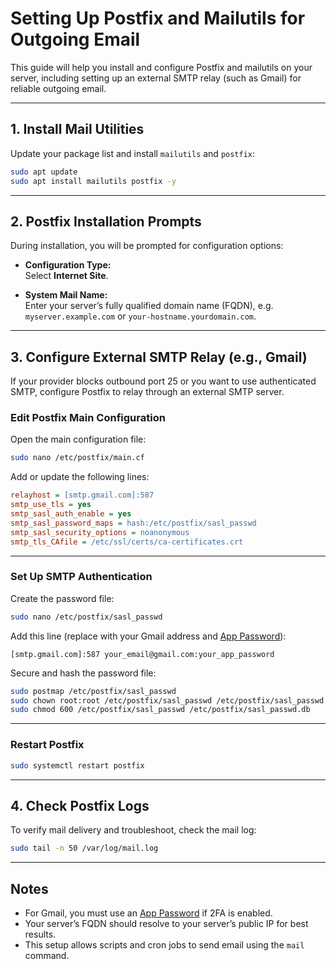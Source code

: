 # Setting Up Postfix and Mailutils for Outgoing Email

This guide will help you install and configure Postfix and mailutils on your server, including setting up an external SMTP relay (such as Gmail) for reliable outgoing email.

---

## 1. Install Mail Utilities

Update your package list and install `mailutils` and `postfix`:

```bash
sudo apt update
sudo apt install mailutils postfix -y
```

---

## 2. Postfix Installation Prompts

During installation, you will be prompted for configuration options:

- **Configuration Type:**  
  Select **Internet Site**.

- **System Mail Name:**  
  Enter your server’s fully qualified domain name (FQDN), e.g.  
  `myserver.example.com` or `your-hostname.yourdomain.com`.

---

## 3. Configure External SMTP Relay (e.g., Gmail)

If your provider blocks outbound port 25 or you want to use authenticated SMTP, configure Postfix to relay through an external SMTP server.

### Edit Postfix Main Configuration

Open the main configuration file:

```bash
sudo nano /etc/postfix/main.cf
```

Add or update the following lines:

```ini
relayhost = [smtp.gmail.com]:587
smtp_use_tls = yes
smtp_sasl_auth_enable = yes
smtp_sasl_password_maps = hash:/etc/postfix/sasl_passwd
smtp_sasl_security_options = noanonymous
smtp_tls_CAfile = /etc/ssl/certs/ca-certificates.crt
```

---

### Set Up SMTP Authentication

Create the password file:

```bash
sudo nano /etc/postfix/sasl_passwd
```

Add this line (replace with your Gmail address and [App Password](https://support.google.com/accounts/answer/185833)):

```
[smtp.gmail.com]:587 your_email@gmail.com:your_app_password
```

Secure and hash the password file:

```bash
sudo postmap /etc/postfix/sasl_passwd
sudo chown root:root /etc/postfix/sasl_passwd /etc/postfix/sasl_passwd.db
sudo chmod 600 /etc/postfix/sasl_passwd /etc/postfix/sasl_passwd.db
```

---

### Restart Postfix

```bash
sudo systemctl restart postfix
```

---

## 4. Check Postfix Logs

To verify mail delivery and troubleshoot, check the mail log:

```bash
sudo tail -n 50 /var/log/mail.log
```

---

## Notes

- For Gmail, you must use an [App Password](https://support.google.com/accounts/answer/185833) if 2FA is enabled.
- Your server’s FQDN should resolve to your server’s public IP for best results.
- This setup allows scripts and cron jobs to send email using the `mail` command.
